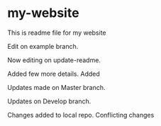 # my-website

This is readme file for my website

Edit on example branch.

Now editing on update-readme.

Added few more details. Added

Updates made on Master branch.

Updates on Develop branch.

Changes added to local repo. Conflicting changes
